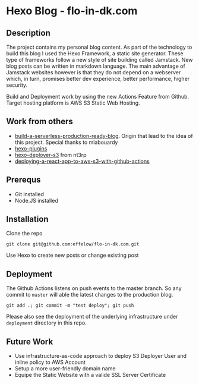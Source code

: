 # Hexo Blog - flo-in-dk.com

##  Description
The project contains my personal blog content. As part of the technology to build this blog I used the Hexo Framework, a static site generator. These type of frameworks follow a new style of site building called Jamstack. New blog posts can be written in markdown language. The main advantage of Jamstack websites however is that they do not depend on a  webserver which, in turn, promises better dev experience, better performance, higher security. 

Build and Deployment work by using the new Actions Feature from Github. Target hosting platform is AWS S3 Static Web Hosting.


## Work from others

* [build-a-serverless-production-ready-blog]. Origin that lead to the idea of this project. Special thanks to mlabouardy
* [hexo-plugins] 
* [hexo-deployer-s3] from nt3rp
* [deploying-a-react-app-to-aws-s3-with-github-actions] 


[build-a-serverless-production-ready-blog]: https://hackernoon.com/build-a-serverless-production-ready-blog-b1583c0a5ac2
[hexo-plugins]:                             https://hexo.io/plugins/
[hexo-deployer-s3]:                         https://github.com/nt3rp/hexo-deployer-s3
[deploying-a-react-app-to-aws-s3-with-github-actions]:                       https://medium.com/trackstack/deploying-a-react-app-to-aws-s3-with-github-actions-b1cb9ba75c95

## Prerequs

* Git installed
* Node.JS installed

## Installation

Clone the repo
```console
git clone git@github.com:effelow/flo-in-dk.com.git
```

Use Hexo to create new posts or change existing post 

## Deployment

The Github Actions listens on push events to the master branch. So any commit to `master` will able the latest changes to the production blog.
```console
git add .; git commit -m "test deploy"; git push
```

Please also see the deployment of the underlying infrastructure under `deployment` directory in this repo.

## Future Work

* Use infrastructure-as-code approach to deploy S3 Deployer User and inline policy to AWS Account
* Setup a more user-friendly domain name
* Equipe the Static Website with a valide SSL Server Certificate